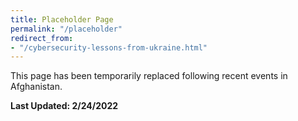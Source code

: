 ```yaml
---
title: Placeholder Page
permalink: "/placeholder"
redirect_from:
- "/cybersecurity-lessons-from-ukraine.html"
---
```


This page has been temporarily replaced following recent events in Afghanistan.

**Last Updated: 2/24/2022**